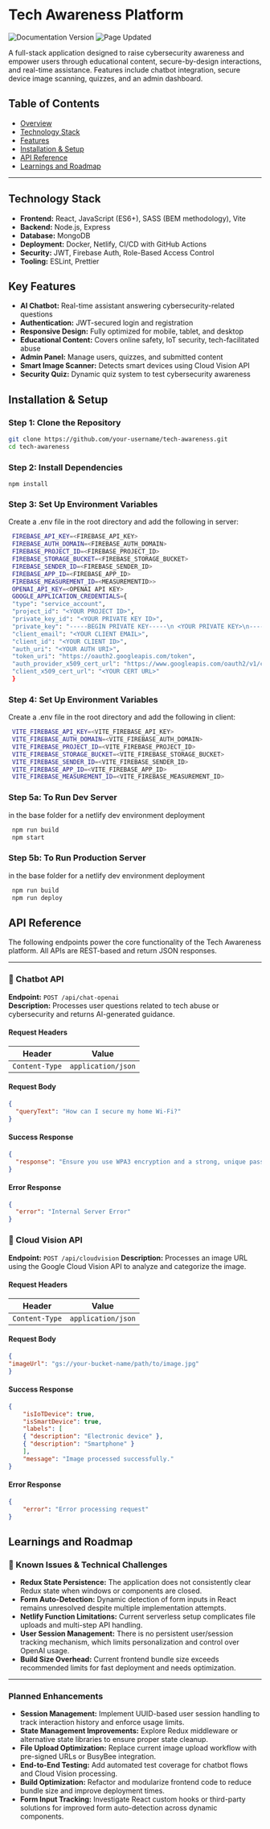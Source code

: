 # Tech Awareness Platform
![Documentation Version](https://img.shields.io/badge/docs-v1.0.0-blue)
![Page Updated](https://img.shields.io/badge/last%20updated-June%202025-brightgreen)



A full-stack application designed to raise cybersecurity awareness and empower users through educational content, secure-by-design interactions, and real-time assistance. Features include chatbot integration, secure device image scanning, quizzes, and an admin dashboard.


## Table of Contents

- [Overview](#overview)
- [Technology Stack](#technology-stack)
- [Features](#features)
- [Installation & Setup](#installation--setup)
- [API Reference](#api-reference)
- [Learnings and Roadmap](#learnings-and-roadmap)

---


## Technology Stack

- **Frontend:** React, JavaScript (ES6+), SASS (BEM methodology), Vite
- **Backend:** Node.js, Express
- **Database:** MongoDB
- **Deployment:** Docker, Netlify, CI/CD with GitHub Actions
- **Security:** JWT, Firebase Auth, Role-Based Access Control
- **Tooling:** ESLint, Prettier


## Key Features

-  **AI Chatbot:** Real-time assistant answering cybersecurity-related questions
- **Authentication:** JWT-secured login and registration
- **Responsive Design:** Fully optimized for mobile, tablet, and desktop
- **Educational Content:** Covers online safety, IoT security, tech-facilitated abuse
- **Admin Panel:** Manage users, quizzes, and submitted content
- **Smart Image Scanner:** Detects smart devices using Cloud Vision API
- **Security Quiz:** Dynamic quiz system to test cybersecurity awareness


## Installation & Setup

### Step 1: Clone the Repository
   ```bash
   git clone https://github.com/your-username/tech-awareness.git
   cd tech-awareness
```

### Step 2: Install Dependencies
    npm install

### Step 3: Set Up Environment Variables
Create a .env file in the root directory and add the following in server:
   ```bash
    FIREBASE_API_KEY=<FIREBASE_API_KEY>
    FIREBASE_AUTH_DOMAIN=<FIREBASE_AUTH_DOMAIN>
    FIREBASE_PROJECT_ID=<FIREBASE_PROJECT_ID>
    FIREBASE_STORAGE_BUCKET=<FIREBASE_STORAGE_BUCKET>
    FIREBASE_SENDER_ID=<FIREBASE_SENDER_ID>
    FIREBASE_APP_ID=<FIREBASE_APP_ID>
    FIREBASE_MEASUREMENT_ID=<MEASUREMENTID>>
    OPENAI_API_KEY=<OPENAI API KEY>
    GOOGLE_APPLICATION_CREDENTIALS={
    "type": "service_account",
    "project_id": "<YOUR PROJECT ID>",
    "private_key_id": "<YOUR PRIVATE KEY ID>",
    "private_key": "-----BEGIN PRIVATE KEY-----\n <YOUR PRIVATE KEY>\n-----END PRIVATE KEY-----\n",
    "client_email": "<YOUR CLIENT EMAIL>",
    "client_id": "<YOUR CLIENT ID>",
    "auth_uri": "<YOUR AUTH URI>",
    "token_uri": "https://oauth2.googleapis.com/token",
    "auth_provider_x509_cert_url": "https://www.googleapis.com/oauth2/v1/certs",
    "client_x509_cert_url": "<YOUR CERT URL>"
    }
```

### Step 4: Set Up Environment Variables
Create a .env file in the root directory and add the following in client:
   ```bash
    VITE_FIREBASE_API_KEY=<VITE_FIREBASE_API_KEY>
    VITE_FIREBASE_AUTH_DOMAIN=<VITE_FIREBASE_AUTH_DOMAIN>
    VITE_FIREBASE_PROJECT_ID=<VITE_FIREBASE_PROJECT_ID>
    VITE_FIREBASE_STORAGE_BUCKET=<VITE_FIREBASE_STORAGE_BUCKET>
    VITE_FIREBASE_SENDER_ID=<VITE_FIREBASE_SENDER_ID>
    VITE_FIREBASE_APP_ID=<VITE_FIREBASE_APP_ID>
    VITE_FIREBASE_MEASUREMENT_ID=<VITE_FIREBASE_MEASUREMENT_ID>
```

### Step 5a: To Run Dev Server
 in the base folder for a  netlify dev environment deployment
   ```bash
    npm run build
    npm start 
  ```

### Step 5b: To Run Production Server
 in the base folder for a  netlify dev environment deployment
   ```bash
    npm run build
    npm run deploy
  ```


## API Reference

The following endpoints power the core functionality of the Tech Awareness platform. All APIs are REST-based and return JSON responses.

---

### 🔹 Chatbot API

**Endpoint:** `POST /api/chat-openai`  
**Description:** Processes user questions related to tech abuse or cybersecurity and returns AI-generated guidance.

#### Request Headers
| Header           | Value                |
|------------------|----------------------|
| `Content-Type`   | `application/json`   |

#### Request Body
```json
{
  "queryText": "How can I secure my home Wi-Fi?"
}
```
#### Success Response
```json
{
  "response": "Ensure you use WPA3 encryption and a strong, unique password."
}
```
#### Error Response
```json
{
  "error": "Internal Server Error"
}
```

### 🔹 Cloud Vision API

**Endpoint:** `POST /api/cloudvision`
**Description:**  Processes an image URL using the Google Cloud Vision API to analyze and categorize the image.

#### Request Headers
| Header           | Value                |
|------------------|----------------------|
| `Content-Type`   | `application/json`   |

#### Request Body
```json
{
"imageUrl": "gs://your-bucket-name/path/to/image.jpg"
}
```

#### Success Response
```json
{
    "isIoTDevice": true,
    "isSmartDevice": true,
    "labels": [
    { "description": "Electronic device" },
    { "description": "Smartphone" }
    ],
    "message": "Image processed successfully."
}
```
#### Error Response
```json
{
    "error": "Error processing request"
}
```


## Learnings and Roadmap

### 🔧 Known Issues & Technical Challenges

- **Redux State Persistence:** The application does not consistently clear Redux state when windows or components are closed.
- **Form Auto-Detection:** Dynamic detection of form inputs in React remains unresolved despite multiple implementation attempts.
- **Netlify Function Limitations:** Current serverless setup complicates file uploads and multi-step API handling.
- **User Session Management:** There is no persistent user/session tracking mechanism, which limits personalization and control over OpenAI usage.
- **Build Size Overhead:** Current frontend bundle size exceeds recommended limits for fast deployment and needs optimization.

---

### Planned Enhancements

- **Session Management:** Implement UUID-based user session handling to track interaction history and enforce usage limits.
- **State Management Improvements:** Explore Redux middleware or alternative state libraries to ensure proper state cleanup.
- **File Upload Optimization:** Replace current image upload workflow with pre-signed URLs or BusyBee integration.
- **End-to-End Testing:** Add automated test coverage for chatbot flows and Cloud Vision processing.
- **Build Optimization:** Refactor and modularize frontend code to reduce bundle size and improve deployment times.
- **Form Input Tracking:** Investigate React custom hooks or third-party solutions for improved form auto-detection across dynamic components.

